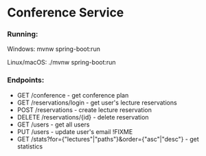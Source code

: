 # Conference Service

### Running:

Windows: mvnw spring-boot:run

Linux/macOS: ./mvnw spring-boot:run

### Endpoints:

- GET /conference - get conference plan
- GET /reservations/login - get user's lecture reservations
- POST /reservations - create lecture reservation
- DELETE /reservations/{id} - delete reservation
- GET /users - get all users
- PUT /users - update user's email !FIXME
- GET /stats?for={"lectures"|"paths"}&order={"asc"|"desc"} - get statistics
